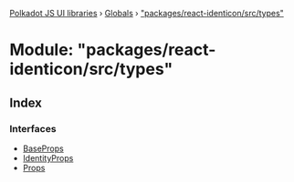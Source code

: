 [Polkadot JS UI libraries](../README.md) › [Globals](../globals.md) › ["packages/react-identicon/src/types"](_packages_react_identicon_src_types_.md)

# Module: "packages/react-identicon/src/types"

## Index

### Interfaces

* [BaseProps](../interfaces/_packages_react_identicon_src_types_.baseprops.md)
* [IdentityProps](../interfaces/_packages_react_identicon_src_types_.identityprops.md)
* [Props](../interfaces/_packages_react_identicon_src_types_.props.md)

